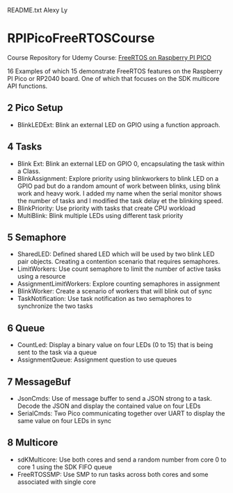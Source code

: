 README.txt Alexy Ly
# RPIPicoFreeRTOSCourse
Course Repository for Udemy Course: [FreeRTOS on Raspberry PI PICO](https://www.udemy.com/course/draft/4868484/?referralCode=C5A9A19C93919A9DA294)

16 Examples of which 15 demonstrate FreeRTOS features on the Raspberry PI Pico or RP2040 board. One of which that focuses on the SDK multicore API functions.

## 2 Pico Setup

+ BlinkLEDExt: Blink an external LED on GPIO using a function approach.

## 4 Tasks

+ Blink Ext: Blink an external LED on GPIO 0, encapsulating the task within a Class.
+ BlinkAssignment: Explore priority using blinkworkers to blink LED on a GPIO pad but do a random amount of work
  between blinks, using blink work and heavy work.
  I added my name when the serial monitor shows the number of tasks and I modified the task delay et the blinking speed.
+ BlinkPriority: Use priority with tasks that create CPU workload
+ MultiBlink: Blink multiple LEDs using different task priority
  


## 5 Semaphore

+ SharedLED: Defined shared LED which will be used by two blink LED pair objects. Creating a contention scenario that requires semaphores. 
+ LimitWorkers: Use count semaphore to limit the number of active tasks using a resource
+ AssignmentLimitWorkers: Explore counting semaphores in assignment
+ BlinkWorker: Create a scenario of workers that will blink out of sync
+ TaskNotification: Use task notification as two semaphores to synchronize the two tasks


## 6 Queue

+ CountLed: Display a binary value on four LEDs (0 to 15) that is being sent to the task via a queue
+ AssignmentQueue: Assignment question to use queues

## 7 MessageBuf

+ JsonCmds: Use of message buffer to send a JSON strong to a task. Decode the JSON and display the contained value on four LEDs
+ SerialCmds: Two Pico communicating together over UART to display the same value on four LEDs in sync

## 8 Multicore

+ sdKMulticore: Use both cores and send a random number from core 0 to core 1 using the SDK FIFO queue
+ FreeRTOSSMP: Use SMP to run tasks across both cores and some associated with single core

